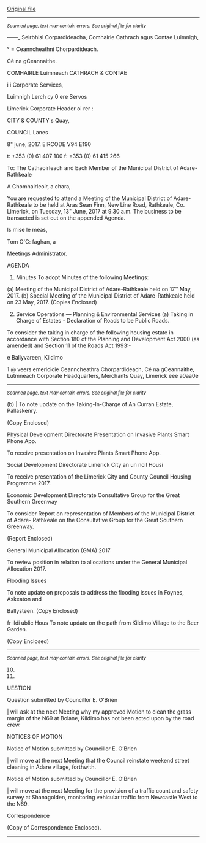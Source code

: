 [Original file](https://www.limerick.ie/sites/default/files/media/documents/2017-06/00%20Agenda%20Monthly%20Meeting%2013th%20June%252c%202017.pdf)

---
*<small>Scanned page, text may contain errors. See original file for clarity</small>*  

——_ Seirbhisi Corpardideacha,
Comhairle Cathrach agus Contae Luimnigh,

° = Ceanncheathni Chorpardideach.

Cé na gCeannaithe.

COMHAIRLE Luimneach
CATHRACH & CONTAE

i i Corporate Services,

Luimnigh Lerch cy 0 ere Servos

Limerick Corporate Header oi rer :

CITY & COUNTY s Quay,

COUNCIL Lanes

8" june, 2017. EIRCODE V94 E190

t: +353 (0) 61 407 100
f: +353 (0) 61 415 266

To: The Cathaoirleach and Each Member of the Municipal District of Adare-Rathkeale

A Chomhairleoir, a chara,

You are requested to attend a Meeting of the Municipal District of Adare-Rathkeale to be held at
Aras Sean Finn, New Line Road, Rathkeale, Co. Limerick, on Tuesday, 13" June, 2017 at 9.30 a.m.
The business to be transacted is set out on the appended Agenda.

Is mise le meas,

Tom O'C: faghan, a

Meetings Administrator.

AGENDA

1. Minutes
To adopt Minutes of the following Meetings:

(a) Meeting of the Municipal District of Adare-Rathkeale held on 17™ May, 2017.
(b) Special Meeting of the Municipal District of Adare-Rathkeale held on 23 May, 2017.
(Copies Enclosed)

2. Service Operations — Planning & Environmental Services
(a) Taking in Charge of Estates - Declaration of Roads to be Public Roads.

To consider the taking in charge of the following housing estate in accordance with Section
180 of the Planning and Development Act 2000 (as amended) and Section 11 of the Roads
Act 1993:-

e Ballyvareen, Kildimo

1 @ veers emericicie
Ceanncheathra Chorpardideach, Cé na gCeannaithe, Lutmneach
Corporate Headquarters, Merchants Quay, Limerick eee a0aa0e


---
*<small>Scanned page, text may contain errors. See original file for clarity</small>*  

(b) | To note update on the Taking-In-Charge of An Curran Estate, Pallaskenry.

(Copy Enclosed)

Physical Development Directorate
Presentation on Invasive Plants Smart Phone App.

To receive presentation on Invasive Plants Smart Phone App.

Social Development Directorate
Limerick City an un ncil Housi

To receive presentation of the Limerick City and County Council Housing Programme 2017.

Economic Development Directorate
Consultative Group for the Great Southern Greenway

To consider Report on representation of Members of the Municipal District of Adare-
Rathkeale on the Consultative Group for the Great Southern Greenway.

(Report Enclosed)

General Municipal Allocation (GMA) 2017

To review position in relation to allocations under the General Municipal Allocation 2017.

Flooding Issues

To note update on proposals to address the flooding issues in Foynes, Askeaton and

Ballysteen.
(Copy Enclosed)

fr ildi ublic Hous
To note update on the path from Kildimo Village to the Beer Garden.

(Copy Enclosed)


---
*<small>Scanned page, text may contain errors. See original file for clarity</small>*  

10.

11.

UESTION

Question submitted by Councillor E. O’Brien

| will ask at the next Meeting why my approved Motion to clean the grass margin of the N69
at Bolane, Kildimo has not been acted upon by the road crew.

NOTICES OF MOTION

Notice of Motion submitted by Councillor E. O’Brien

| will move at the next Meeting that the Council reinstate weekend street cleaning in Adare
village, forthwith.

Notice of Motion submitted by Councillor E. O’Brien

| will move at the next Meeting for the provision of a traffic count and safety survey at
Shanagolden, monitoring vehicular traffic from Newcastle West to the N69.

Correspondence

(Copy of Correspondence Enclosed).


---
